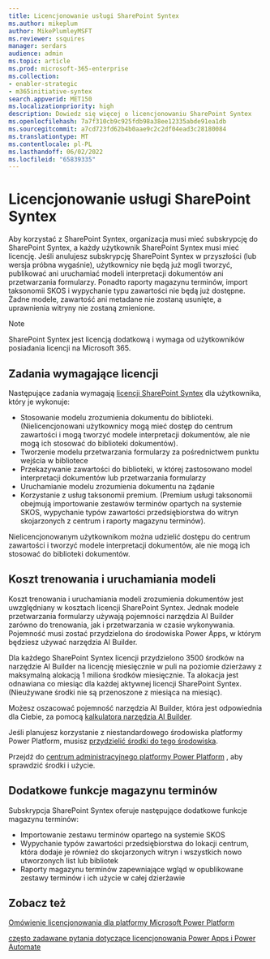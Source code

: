 ```yaml
---
title: Licencjonowanie usługi SharePoint Syntex
ms.author: mikeplum
author: MikePlumleyMSFT
ms.reviewer: ssquires
manager: serdars
audience: admin
ms.topic: article
ms.prod: microsoft-365-enterprise
ms.collection:
- enabler-strategic
- m365initiative-syntex
search.appverid: MET150
ms.localizationpriority: high
description: Dowiedz się więcej o licencjonowaniu SharePoint Syntex
ms.openlocfilehash: 7a7f310cb9c925fdb98a38ee12335abde91ea1db
ms.sourcegitcommit: a7cd723fd62b4b0aae9c2c2df04ead3c28180084
ms.translationtype: MT
ms.contentlocale: pl-PL
ms.lasthandoff: 06/02/2022
ms.locfileid: "65839335"
---
```

# <a name="licensing-for-sharepoint-syntex"></a>Licencjonowanie usługi SharePoint Syntex

Aby korzystać z SharePoint Syntex, organizacja musi mieć subskrypcję do SharePoint Syntex, a każdy użytkownik SharePoint Syntex musi mieć licencję. Jeśli anulujesz subskrypcję SharePoint Syntex w przyszłości (lub wersja próbna wygaśnie), użytkownicy nie będą już mogli tworzyć, publikować ani uruchamiać modeli interpretacji dokumentów ani przetwarzania formularzy. Ponadto raporty magazynu terminów, import taksonomii SKOS i wypychanie typu zawartości nie będą już dostępne. Żadne modele, zawartość ani metadane nie zostaną usunięte, a uprawnienia witryny nie zostaną zmienione.
 
> [!NOTE] 
> SharePoint Syntex jest licencją dodatkową i wymaga od użytkowników posiadania licencji na Microsoft 365.
 
## <a name="tasks-requiring-a-license"></a>Zadania wymagające licencji
 
Następujące zadania wymagają [licencji SharePoint Syntex](https://www.microsoft.com/microsoft-365/enterprise/sharepoint-syntex) dla użytkownika, który je wykonuje:
 
- Stosowanie modelu zrozumienia dokumentu do biblioteki. (Nielicencjonowani użytkownicy mogą mieć dostęp do centrum zawartości i mogą tworzyć modele interpretacji dokumentów, ale nie mogą ich stosować do biblioteki dokumentów).
- Tworzenie modelu przetwarzania formularzy za pośrednictwem punktu wejścia w bibliotece
- Przekazywanie zawartości do biblioteki, w której zastosowano model interpretacji dokumentów lub przetwarzania formularzy
- Uruchamianie modelu zrozumienia dokumentu na żądanie
- Korzystanie z usług taksonomii premium. (Premium usługi taksonomii obejmują importowanie zestawów terminów opartych na systemie SKOS, wypychanie typów zawartości przedsiębiorstwa do witryn skojarzonych z centrum i raporty magazynu terminów).

Nielicencjonowanym użytkownikom można udzielić dostępu do centrum zawartości i tworzyć modele interpretacji dokumentów, ale nie mogą ich stosować do biblioteki dokumentów.
 
## <a name="cost-of-training-and-running-models"></a>Koszt trenowania i uruchamiania modeli
 
Koszt trenowania i uruchamiania modeli zrozumienia dokumentów jest uwzględniany w kosztach licencji SharePoint Syntex. Jednak modele przetwarzania formularzy używają pojemności narzędzia AI Builder zarówno do trenowania, jak i przetwarzania w czasie wykonywania. Pojemność musi zostać przydzielona do środowiska Power Apps, w którym będziesz używać narzędzia AI Builder.

Dla każdego SharePoint Syntex licencji przydzielono 3500 środków na narzędzie AI Builder na licencję miesięcznie w puli na poziomie dzierżawy z maksymalną alokacją 1 miliona środków miesięcznie. Ta alokacja jest odnawiana co miesiąc dla każdej aktywnej licencji SharePoint Syntex. (Nieużywane środki nie są przenoszone z miesiąca na miesiąc). 

Możesz oszacować pojemność narzędzia AI Builder, która jest odpowiednia dla Ciebie, za pomocą [kalkulatora narzędzia AI Builder](https://powerapps.microsoft.com/ai-builder-calculator).

Jeśli planujesz korzystanie z niestandardowego środowiska platformy Power Platform, musisz [przydzielić środki do tego środowiska](/power-platform/admin/capacity-add-on).

Przejdź do [centrum administracyjnego platformy Power Platform](https://admin.powerplatform.microsoft.com/resources/capacity) , aby sprawdzić środki i użycie.
  
## <a name="additional-term-store-features"></a>Dodatkowe funkcje magazynu terminów
 
Subskrypcja SharePoint Syntex oferuje następujące dodatkowe funkcje magazynu terminów:
 
- Importowanie zestawu terminów opartego na systemie SKOS
- Wypychanie typów zawartości przedsiębiorstwa do lokacji centrum, która dodaje je również do skojarzonych witryn i wszystkich nowo utworzonych list lub bibliotek
- Raporty magazynu terminów zapewniające wgląd w opublikowane zestawy terminów i ich użycie w całej dzierżawie


## <a name="see-also"></a>Zobacz też

[Omówienie licencjonowania dla platformy Microsoft Power Platform](/power-platform/admin/pricing-billing-skus)

[często zadawane pytania dotyczące licencjonowania Power Apps i Power Automate](/power-platform/admin/powerapps-flow-licensing-faq)
